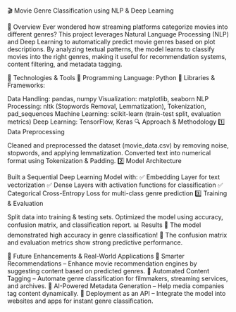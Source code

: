 🎬 Movie Genre Classification using NLP & Deep Learning

🎯 Overview
Ever wondered how streaming platforms categorize movies into different genres? This project leverages Natural Language Processing (NLP) and Deep Learning to automatically predict movie genres based on plot descriptions. By analyzing textual patterns, the model learns to classify movies into the right genres, making it useful for recommendation systems, content filtering, and metadata tagging.

🚀 Technologies & Tools
🔹 Programming Language: Python
🔹 Libraries & Frameworks:

Data Handling: pandas, numpy
Visualization: matplotlib, seaborn
NLP Processing: nltk (Stopwords Removal, Lemmatization), Tokenization, pad_sequences
Machine Learning: scikit-learn (train-test split, evaluation metrics)
Deep Learning: TensorFlow, Keras
🔍 Approach & Methodology
1️⃣ Data Preprocessing

Cleaned and preprocessed the dataset (movie_data.csv) by removing noise, stopwords, and applying lemmatization.
Converted text into numerical format using Tokenization & Padding.
2️⃣ Model Architecture

Built a Sequential Deep Learning Model with:
✅ Embedding Layer for text vectorization
✅ Dense Layers with activation functions for classification
✅ Categorical Cross-Entropy Loss for multi-class genre prediction
3️⃣ Training & Evaluation

Split data into training & testing sets.
Optimized the model using accuracy, confusion matrix, and classification report.
📊 Results
🎥 The model demonstrated high accuracy in genre classification!
📌 The confusion matrix and evaluation metrics show strong predictive performance.

🔮 Future Enhancements & Real-World Applications
🔸 Smarter Recommendations – Enhance movie recommendation engines by suggesting content based on predicted genres.
🔸 Automated Content Tagging – Automate genre classification for filmmakers, streaming services, and archives.
🔸 AI-Powered Metadata Generation – Help media companies tag content dynamically.
🔸 Deployment as an API – Integrate the model into websites and apps for instant genre classification.

